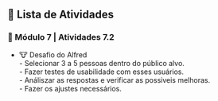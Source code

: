 <h2 dir="auto"> 📝 Lista de Atividades </h2>


<h3 dir="auto"> 🔶 Módulo 7 | Atividades 7.2 </h3>
<ul dir="auto">
  <li>🐮  Desafio do Alfred </li>
  - Selecionar 3 a 5 pessoas dentro do público alvo.<br>
  - Fazer testes de usabilidade com esses usuários.<br>
  - Análiszar as respostas e verificar as possiveis melhoras.<br>
  - Fazer os ajustes necessários.<br>
</ul>
